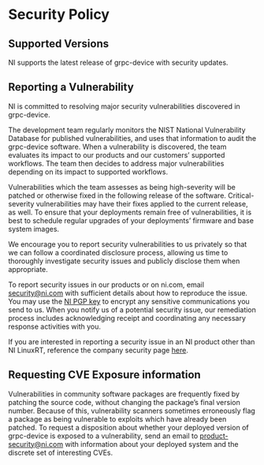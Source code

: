 # Security Policy

## Supported Versions

NI supports the latest release of grpc-device with security updates. 

## Reporting a Vulnerability

NI is committed to resolving major security vulnerabilities discovered in grpc-device.

The development team regularly monitors the NIST National Vulnerability Database for published vulnerabilities, and uses that information to audit the grpc-device software. When a vulnerability is discovered, the team evaluates its impact to our products and our customers’ supported workflows. The team then decides to address major vulnerabilities depending on its impact to supported workflows. 

Vulnerabilities which the team assesses as being high-severity will be patched or otherwise fixed in the following release of the software. Critical-severity vulnerabilities may have their fixes applied to the current release, as well. To ensure that your deployments remain free of vulnerabilities, it is best to schedule regular upgrades of your deployments’ firmware and base system images.

We encourage you to report security vulnerabilities to us privately so that we can follow a coordinated disclosure process, allowing us time to thoroughly investigate security issues and publicly disclose them when appropriate.

To report security issues in our products or on ni.com, email security@ni.com with sufficient details about how to reproduce the issue. You may use the [NI PGP key](https://www.ni.com/en/support/security/pgp.html) to encrypt any sensitive communications you send to us. When you notify us of a potential security issue, our remediation process includes acknowledging receipt and coordinating any necessary response activities with you.

If you are interested in reporting a security issue in an NI product other than NI LinuxRT, reference the company security page [here](https://ni.com/security).

## Requesting CVE Exposure information
Vulnerabilities in community software packages are frequently fixed by patching the source code, without changing the package’s final version number. Because of this, vulnerability scanners sometimes erroneously flag a package as being vulnerable to exploits which have already been patched. To request a disposition about whether your deployed version of grpc-device is exposed to a vulnerability, send an email to product-security@ni.com with information about your deployed system and the discrete set of interesting CVEs.
